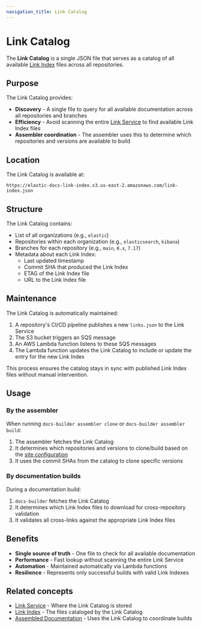 ```yaml
---
navigation_title: Link Catalog
---
```


# Link Catalog

The **Link Catalog** is a single JSON file that serves as a catalog of all available [Link Index](link-index.md) files across all repositories.

## Purpose

The Link Catalog provides:

* **Discovery** - A single file to query for all available documentation across all repositories and branches
* **Efficiency** - Avoid scanning the entire [Link Service](link-service.md) to find available Link Index files
* **Assembler coordination** - The assembler uses this to determine which repositories and versions are available to build

## Location

The Link Catalog is available at:

```
https://elastic-docs-link-index.s3.us-east-2.amazonaws.com/link-index.json
```

## Structure

The Link Catalog contains:

* List of all organizations (e.g., `elastic`)
* Repositories within each organization (e.g., `elasticsearch`, `kibana`)
* Branches for each repository (e.g., `main`, `8.x`, `7.17`)
* Metadata about each Link Index:
  * Last updated timestamp
  * Commit SHA that produced the Link Index
  * ETAG of the Link Index file
  * URL to the Link Index file

## Maintenance

The Link Catalog is automatically maintained:

1. A repository's CI/CD pipeline publishes a new `links.json` to the Link Service
2. The S3 bucket triggers an SQS message
3. An AWS Lambda function listens to these SQS messages
4. The Lambda function updates the Link Catalog to include or update the entry for the new Link Index

This process ensures the catalog stays in sync with published Link Index files without manual intervention.

## Usage

### By the assembler

When running `docs-builder assembler clone` or `docs-builder assembler build`:

1. The assembler fetches the Link Catalog
2. It determines which repositories and versions to clone/build based on the [site configuration](../configure/site/index.md)
3. It uses the commit SHAs from the catalog to clone specific versions

### By documentation builds

During a documentation build:

1. `docs-builder` fetches the Link Catalog
2. It determines which Link Index files to download for cross-repository validation
3. It validates all cross-links against the appropriate Link Index files

## Benefits

* **Single source of truth** - One file to check for all available documentation
* **Performance** - Fast lookup without scanning the entire Link Service
* **Automation** - Maintained automatically via Lambda functions
* **Resilience** - Represents only successful builds with valid Link Indexes

## Related concepts

* [Link Service](link-service.md) - Where the Link Catalog is stored
* [Link Index](link-index.md) - The files cataloged by the Link Catalog
* [Assembled Documentation](assembled-documentation.md) - Uses the Link Catalog to coordinate builds
